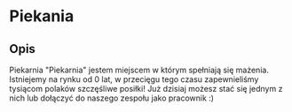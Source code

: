 # Piekania 

## Opis

Piekarnia "Piekarnia" jestem miejscem w którym spełniają się mażenia. Istniejemy na rynku od 0 lat, w przecięgu tego czasu zapewnieliśmy tysiącom polaków szczęśliwe posiłki! Już dzisiaj możesz stać się jednym z nich lub dołączyć do naszego zespołu jako pracownik :)
